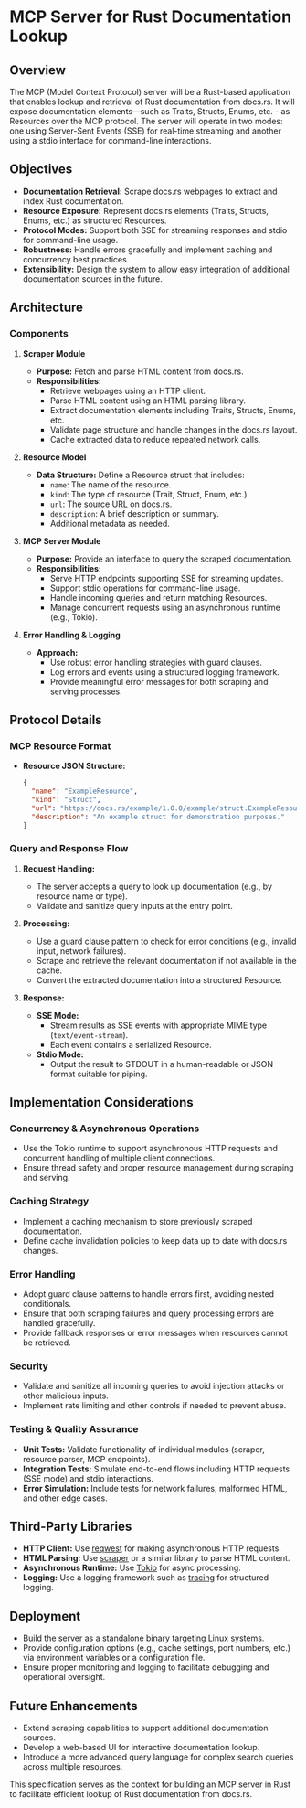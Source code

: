 # MCP Server for Rust Documentation Lookup

## Overview

The MCP (Model Context Protocol) server will be a Rust-based application that enables lookup and retrieval of Rust documentation from docs.rs. It will expose documentation elements—such as Traits, Structs, Enums, etc. - as Resources over the MCP protocol. The server will operate in two modes: one using Server-Sent Events (SSE) for real-time streaming and another using a stdio interface for command-line interactions.

## Objectives

- **Documentation Retrieval:** Scrape docs.rs webpages to extract and index Rust documentation.
- **Resource Exposure:** Represent docs.rs elements (Traits, Structs, Enums, etc.) as structured Resources.
- **Protocol Modes:** Support both SSE for streaming responses and stdio for command-line usage.
- **Robustness:** Handle errors gracefully and implement caching and concurrency best practices.
- **Extensibility:** Design the system to allow easy integration of additional documentation sources in the future.

## Architecture

### Components

1. **Scraper Module**
   - **Purpose:** Fetch and parse HTML content from docs.rs.
   - **Responsibilities:**
     - Retrieve webpages using an HTTP client.
     - Parse HTML content using an HTML parsing library.
     - Extract documentation elements including Traits, Structs, Enums, etc.
     - Validate page structure and handle changes in the docs.rs layout.
     - Cache extracted data to reduce repeated network calls.

2. **Resource Model**
   - **Data Structure:** Define a Resource struct that includes:
     - `name`: The name of the resource.
     - `kind`: The type of resource (Trait, Struct, Enum, etc.).
     - `url`: The source URL on docs.rs.
     - `description`: A brief description or summary.
     - Additional metadata as needed.

3. **MCP Server Module**
   - **Purpose:** Provide an interface to query the scraped documentation.
   - **Responsibilities:**
     - Serve HTTP endpoints supporting SSE for streaming updates.
     - Support stdio operations for command-line usage.
     - Handle incoming queries and return matching Resources.
     - Manage concurrent requests using an asynchronous runtime (e.g., Tokio).

4. **Error Handling & Logging**
   - **Approach:**
     - Use robust error handling strategies with guard clauses.
     - Log errors and events using a structured logging framework.
     - Provide meaningful error messages for both scraping and serving processes.

## Protocol Details

### MCP Resource Format

- **Resource JSON Structure:**
  ```json
  {
    "name": "ExampleResource",
    "kind": "Struct",
    "url": "https://docs.rs/example/1.0.0/example/struct.ExampleResource.html",
    "description": "An example struct for demonstration purposes."
  }
  ```

### Query and Response Flow

1. **Request Handling:**
   - The server accepts a query to look up documentation (e.g., by resource name or type).
   - Validate and sanitize query inputs at the entry point.

2. **Processing:**
   - Use a guard clause pattern to check for error conditions (e.g., invalid input, network failures).
   - Scrape and retrieve the relevant documentation if not available in the cache.
   - Convert the extracted documentation into a structured Resource.

3. **Response:**
   - **SSE Mode:**
     - Stream results as SSE events with appropriate MIME type (`text/event-stream`).
     - Each event contains a serialized Resource.
   - **Stdio Mode:**
     - Output the result to STDOUT in a human-readable or JSON format suitable for piping.

## Implementation Considerations

### Concurrency & Asynchronous Operations

- Use the Tokio runtime to support asynchronous HTTP requests and concurrent handling of multiple client connections.
- Ensure thread safety and proper resource management during scraping and serving.

### Caching Strategy

- Implement a caching mechanism to store previously scraped documentation.
- Define cache invalidation policies to keep data up to date with docs.rs changes.

### Error Handling

- Adopt guard clause patterns to handle errors first, avoiding nested conditionals.
- Ensure that both scraping failures and query processing errors are handled gracefully.
- Provide fallback responses or error messages when resources cannot be retrieved.

### Security

- Validate and sanitize all incoming queries to avoid injection attacks or other malicious inputs.
- Implement rate limiting and other controls if needed to prevent abuse.

### Testing & Quality Assurance

- **Unit Tests:** Validate functionality of individual modules (scraper, resource parser, MCP endpoints).
- **Integration Tests:** Simulate end-to-end flows including HTTP requests (SSE mode) and stdio interactions.
- **Error Simulation:** Include tests for network failures, malformed HTML, and other edge cases.

## Third-Party Libraries

- **HTTP Client:** Use [reqwest](https://crates.io/crates/reqwest) for making asynchronous HTTP requests.
- **HTML Parsing:** Use [scraper](https://crates.io/crates/scraper) or a similar library to parse HTML content.
- **Asynchronous Runtime:** Use [Tokio](https://crates.io/crates/tokio) for async processing.
- **Logging:** Use a logging framework such as [tracing](https://crates.io/crates/tracing) for structured logging.

## Deployment

- Build the server as a standalone binary targeting Linux systems.
- Provide configuration options (e.g., cache settings, port numbers, etc.) via environment variables or a configuration file.
- Ensure proper monitoring and logging to facilitate debugging and operational oversight.

## Future Enhancements

- Extend scraping capabilities to support additional documentation sources.
- Develop a web-based UI for interactive documentation lookup.
- Introduce a more advanced query language for complex search queries across multiple resources.

This specification serves as the context for building an MCP server in Rust to facilitate efficient lookup of Rust documentation from docs.rs.
